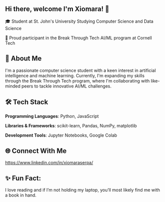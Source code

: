 ## Hi there, welcome I'm Xiomara! 👋
🎓 Student at St. John's University Studying Computer Science and Data Science 

🌟 Proud participant in the Break Through Tech AI/ML program at Cornell Tech
## 🚀 About Me
I'm a passionate computer science student with a keen interest in artificial intelligence and machine learning. Currently, I'm expanding my skills through the Break Through Tech program, where I'm collaborating with like-minded peers to tackle innovative AI/ML challenges.

## 🛠 Tech Stack
**Programming Languages**: Python, JavaScript 

**Libraries & Frameworks**: scikit-learn, Pandas, NumPy, matplotlib

**Development Tools**: Jupyter Notebooks, Google Colab

## 🌐 Connect With Me
https://www.linkedin.com/in/xiomaraserpa/ 

## ✨ Fun Fact:
I love reading and if I’m not holding my laptop, you’ll most likely find me with a book in hand.
